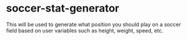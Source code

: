 # soccer-stat-generator
This will be used to generate what position you should play on a soccer field based on user variables such as height, weight, speed, etc.
